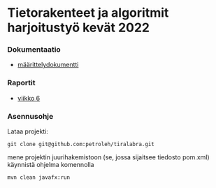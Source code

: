 # Tietorakenteet ja algoritmit harjoitustyö kevät 2022
### Dokumentaatio


* [määrittelydokumentti](dokumentaatio/maarittely.md)

### Raportit

* [viikko 6](dokumentaatio/viikkoraportti_6.md)

### Asennusohje

Lataa projekti:

`git clone git@github.com:petroleh/tiralabra.git`

mene projektin juurihakemistoon (se, jossa sijaitsee tiedosto pom.xml)
käynnistä ohjelma komennolla

`mvn clean javafx:run`
